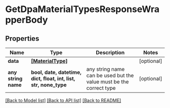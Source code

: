 # GetDpaMaterialTypesResponseWrapperBody


## Properties
Name | Type | Description | Notes
------------ | ------------- | ------------- | -------------
**data** | [**[MaterialType]**](MaterialType.md) |  | [optional] 
**any string name** | **bool, date, datetime, dict, float, int, list, str, none_type** | any string name can be used but the value must be the correct type | [optional]

[[Back to Model list]](../README.md#documentation-for-models) [[Back to API list]](../README.md#documentation-for-api-endpoints) [[Back to README]](../README.md)


